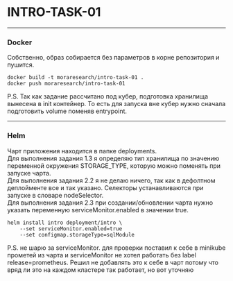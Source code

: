 # INTRO-TASK-01

---

### Docker

Собственно, образ собирается без параметров в корне репозитория и пушится.

```
docker build -t moraresearch/intro-task-01 .
docker push moraresearch/intro-task-01
```

P.S. Так как задание рассчитано под кубер, подготовка хранилища вынесена в init контейнер. То есть для запуска вне кубер нужно сначала подготовить volume поменяв entrypoint.

---

### Helm 

Чарт приложения находится в папке deployments.<br/>
Для выполнения задания 1.3 я определяю тип хранилища по значению переменной окружения STORAGE_TYPE, которую можно поменять при запуске чарта.<br/>
Для выполнения задания 2.2 я не делаю ничего, так как в дефолтном деплойменте все и так указано. Cелекторы устанавливаются при запуске в словаре nodeSelector.<br/>
Для выполнения задания 2.3 при создании/обновлении чарта нужно указать переменную serviceMonitor.enabled в значении true.<br/>

```
helm install intro deployment/intro \
    --set serviceMonitor.enabled=true
    --set configmap.storageType=sqlModule
```

P.S. не шарю за serviceMonitor. для проверки поставил к себе в minikube прометей из чарта и serviceMonitor не хотел работать без label release=prometheus. Решил не добавлять это к себе в чарт потому что вряд ли это на каждом кластере так работает, но вот уточняю